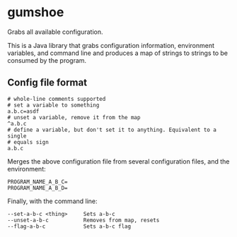 # gumshoe
Grabs all available configuration.

This is a Java library that grabs configuration information, environment
variables, and command line and produces a map of strings to strings to be
consumed by the program.

## Config file format

```
# whole-line comments supported
# set a variable to something
a.b.c=asdf
# unset a variable, remove it from the map
^a.b.c
# define a variable, but don't set it to anything. Equivalent to a single
# equals sign
a.b.c
```

Merges the above configuration file from several configuration files, and the
environment:

```
PROGRAM_NAME_A_B_C=
PROGRAM_NAME_A_B_D=
```

Finally, with the command line:

```
--set-a-b-c <thing>     Sets a-b-c
--unset-a-b-c           Removes from map, resets
--flag-a-b-c            Sets a-b-c flag
```
